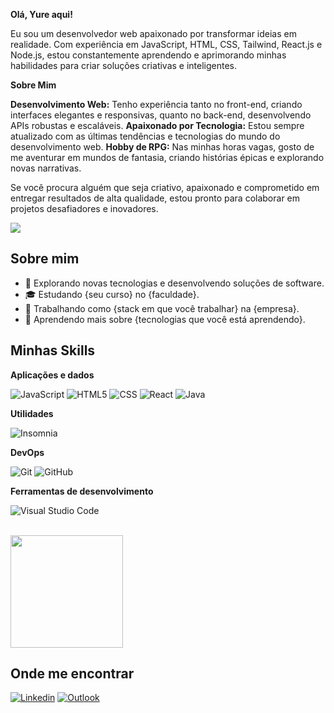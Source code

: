**Olá, Yure aqui!**

Eu sou um desenvolvedor web apaixonado por transformar ideias em realidade. Com experiência em JavaScript, HTML, CSS, Tailwind, React.js e Node.js, estou constantemente aprendendo e aprimorando minhas habilidades para criar soluções criativas e inteligentes.

**Sobre Mim**

**Desenvolvimento Web:** Tenho experiência tanto no front-end, criando interfaces elegantes e responsivas, quanto no back-end, desenvolvendo APIs robustas e escaláveis.
**Apaixonado por Tecnologia:** Estou sempre atualizado com as últimas tendências e tecnologias do mundo do desenvolvimento web.
**Hobby de RPG:** Nas minhas horas vagas, gosto de me aventurar em mundos de fantasia, criando histórias épicas e explorando novas narrativas.

Se você procura alguém que seja criativo, apaixonado e comprometido em entregar resultados de alta qualidade, estou pronto para colaborar em projetos desafiadores e inovadores.

![](https://komarev.com/ghpvc/?username=iuricode&color=006bed)

## Sobre mim

- 🤔 Explorando novas tecnologias e desenvolvendo soluções de software.
- 🎓 Estudando {seu curso} no {faculdade}.
- 💼 Trabalhando como {stack em que você trabalhar} na {empresa}.
- 🌱 Aprendendo mais sobre {tecnologias que você está aprendendo}.

## Minhas Skills

**Aplicações e dados**

![JavaScript](https://img.shields.io/badge/-JavaScript-333333?style=flat&logo=javascript)
![HTML5](https://img.shields.io/badge/-HTML5-333333?style=flat&logo=HTML5)
![CSS](https://img.shields.io/badge/-CSS-333333?style=flat&logo=CSS3&logoColor=1572B6)
![React](https://img.shields.io/badge/-React-333333?style=flat&logo=react)
![Java](https://img.shields.io/badge/-Java-333333?style=flat&logo=Java&logoColor=007396)


**Utilidades**

![Insomnia](https://img.shields.io/badge/-Insomnia-333333?style=flat&logo=insomnia)

**DevOps**

![Git](https://img.shields.io/badge/-Git-333333?style=flat&logo=git)
![GitHub](https://img.shields.io/badge/-GitHub-333333?style=flat&logo=github)


**Ferramentas de desenvolvimento**

![Visual Studio Code](https://img.shields.io/badge/-Visual%20Studio%20Code-333333?style=flat&logo=visual-studio-code&logoColor=007ACC)

<br/>

<a href="[https://github.com/santanaYure](https://github.com/SantanaYure)" title="Perfil do Yure">
  <img height="180em" src="https://github-readme-stats.vercel.app/api?username=santanaYurecode&theme=dracula&show_icons=true" />
</a>

## Onde me encontrar

[![Linkedin](https://img.shields.io/badge/-username-blue?style=flat-square&logo=Linkedin&logoColor=white&link=https://www.linkedin.com/in/yure-santana/)](https://www.linkedin.com/in/yure-santana/)
[![Outlook](https://img.shields.io/badge/-yure.s.santana@outlook.com-006bed?style=flat-square&logo=Outlook&logoColor=white&link=mailto:yure.s.santana@outlook.com)](mailto:yure.s.santana@outlook.com)
